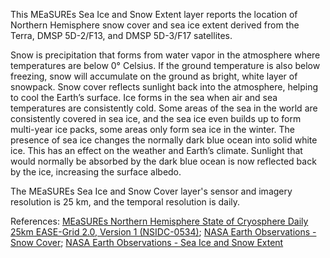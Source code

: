 This MEaSUREs Sea Ice and Snow Extent layer reports the location of Northern Hemisphere snow cover and sea ice extent derived from the Terra, DMSP 5D-2/F13, and DMSP 5D-3/F17 satellites.

Snow is precipitation that forms from water vapor in the atmosphere where temperatures are below 0° Celsius. If the ground temperature is also below freezing, snow will accumulate on the ground as bright, white layer of snowpack. Snow cover reflects sunlight back into the atmosphere, helping to cool the Earth’s surface. Ice forms in the sea when air and sea temperatures are consistently cold. Some areas of the sea in the world are consistently covered in sea ice, and the sea ice even builds up to form multi-year ice packs, some areas only form sea ice in the winter. The presence of sea ice changes the normally dark blue ocean into solid white ice. This has an effect on the weather and Earth’s climate. Sunlight that would normally be absorbed by the dark blue ocean is now reflected back by the ice, increasing the surface albedo.

The MEaSUREs Sea Ice and Snow Cover layer's sensor and imagery resolution is 25 km, and the temporal resolution is daily.

References: [MEaSUREs Northern Hemisphere State of Cryosphere Daily 25km EASE-Grid 2.0, Version 1 (NSIDC-0534)](http://nsidc.org/data/nsidc-0534); [NASA Earth Observations - Snow Cover](http://neo.sci.gsfc.nasa.gov/view.php?datasetId=MOD10C1_M_SNOW); [NASA Earth Observations - Sea Ice and Snow Extent](http://neo.sci.gsfc.nasa.gov/view.php?datasetId=SCSIE_W)
